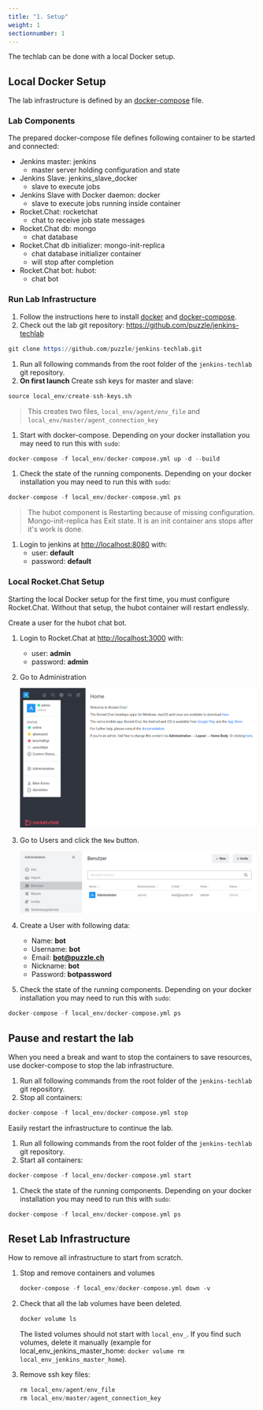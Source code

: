 ```yaml
---
title: "1. Setup"
weight: 1
sectionnumber: 1
---
```


The techlab can be done with a local Docker setup.

<!-- or if you are attending a instructor lead lab you will use the hosted lab environment -->


## Local Docker Setup

The lab infrastructure is defined by an [docker-compose](https://docs.docker.com/compose/) file.


### Lab Components

The prepared docker-compose file defines following container to be started and connected:


* Jenkins master: jenkins
  * master server holding configuration and state
* Jenkins Slave: jenkins_slave_docker
  * slave to execute jobs
* Jenkins Slave with Docker daemon: docker
  * slave to execute jobs running inside container
* Rocket.Chat: rocketchat
  * chat to receive job state messages
* Rocket.Chat db: mongo
  * chat database
* Rocket.Chat db initializer: mongo-init-replica
  * chat database initializer container
  * will stop after completion
* Rocket.Chat bot: hubot:
  * chat bot


### Run Lab Infrastructure

1. Follow the instructions here to install [docker](https://docs.docker.com/get-docker/) and [docker-compose](https://docs.docker.com/compose/install/).
1. Check out the lab git repository: <https://github.com/puzzle/jenkins-techlab>

  ```s
  git clone https://github.com/puzzle/jenkins-techlab.git
  ```

1. Run all following commands from the root folder of the `jenkins-techlab` git repository.
1. **On first launch** Create ssh keys for master and slave:

  ```s
  source local_env/create-ssh-keys.sh
  ```

  > This creates two files, `local_env/agent/env_file` and `local_env/master/agent_connection_key`

1. Start with docker-compose. Depending on your docker installation you may need to run this with `sudo`:

  ```s
  docker-compose -f local_env/docker-compose.yml up -d --build
  ```

1. Check the state of the running components. Depending on your docker installation you may need to run this with `sudo`:

  ```s
  docker-compose -f local_env/docker-compose.yml ps
  ```

  > The hubot component is Restarting because of missing configuration.
  > Mongo-init-replica has Exit state. It is an init container ans stops after it's work is done.

1. Login to jenkins at <http://localhost:8080> with:
   * user: **default**
   * password: **default**


### Local Rocket.Chat Setup

Starting the local Docker setup for the first time, you must configure Rocket.Chat. Without that setup, the hubot container will restart endlessly.

Create a user for the hubot chat bot.

1. Login to Rocket.Chat at <http://localhost:3000> with:
   * user: **admin**
   * password: **admin**

1. Go to Administration

   ![Rocket.Chat Administration](./rocket-chat-administration.png)

1. Go to Users and click the `New` button.

   ![Rocket.Chat Administration](./rocket-chat-user.png)

1. Create a User with following data:
   * Name: **bot**
   * Username: **bot**
   * Email: **bot@puzzle.ch**
   * Nickname: **bot**
   * Password: **botpassword**

1. Check the state of the running components. Depending on your docker installation you may need to run this with `sudo`:

  ```s
  docker-compose -f local_env/docker-compose.yml ps
  ```


## Pause and restart the lab

When you need a break and want to stop the containers to save resources, use docker-compose to stop the lab infrastructure.

1. Run all following commands from the root folder of the `jenkins-techlab` git repository.
1. Stop all containers:

  ```s
  docker-compose -f local_env/docker-compose.yml stop
  ```

Easily restart the infrastructure to continue the lab.

1. Run all following commands from the root folder of the `jenkins-techlab` git repository.
1. Start all containers:

  ```s
  docker-compose -f local_env/docker-compose.yml start
  ```

1. Check the state of the running components. Depending on your docker installation you may need to run this with `sudo`:

  ```s
  docker-compose -f local_env/docker-compose.yml ps
  ```


## Reset Lab Infrastructure

How to remove all infrastructure to start from scratch.

1. Stop and remove containers and volumes

   ```s
   docker-compose -f local_env/docker-compose.yml down -v
   ```

1. Check that all the lab volumes have been deleted.

   ```s
   docker volume ls
   ```

   The listed volumes should not start with `local_env_`. If you find such volumes, delete it manually (example for local_env_jenkins_master_home: `docker volume rm local_env_jenkins_master_home`).

1. Remove ssh key files:

   ```s
   rm local_env/agent/env_file
   rm local_env/master/agent_connection_key
   ```

<!--

## Hosted Lab Setup

The techlab setup involves starting a Jenkins Slave on your notebook and connecting it
to a Jenkins master running on an OpenShift 3 environment. An OpenShift client is needed
to establish the connection.

**Note** Lab 1.2 and 1.3 are used for [Lab 8](08_tools.md) and following.


### Task {{% param sectionnumber %}}.1: Environment

Set environment variables with your techlab username and password:

```s
export TLUSER=MY_USER_NAME
export TLPASS=MY_PASSWORD
```


### Task {{% param sectionnumber %}}.2: OpenShift Client

1. Follow the instructions here to install the OpenShift 3 client:
<https://docs.okd.io/latest/cli_reference/get_started_cli.html#installing-the-cli>

1. Log into OpenShift:

  ```s
  oc login https://openshift.puzzle.ch -u ${TLUSER} -p "${TLPASS}"
  ```

1. Forward the JNLP port required for Jenkins Master <-> Slave communication

  ```s
  oc project pitc-jenkins-techlab
  while oc port-forward `oc get pod -l name=jenkins -o jsonpath='{.items[0].metadata.name}'` 50000:50000 2222:2222; do :; done
  ```

The ``while`` loop  is required because currently port-forward connections time out after one hour.
Press ``CTRL-C`` ``CTRL-C`` to stop.


### Task {{% param sectionnumber %}}.3: Jenkins Slave

There are two ways to deploy the Jenkins Slave:


#### with Docker

```s
docker run --net=host csanchez/jenkins-swarm-slave -master https://jenkins-techlab.ose3-lab.puzzle.ch/ -disableSslVerification -tunnel localhost:50000 -executors 2 -name ${TLUSER} -labels ${TLUSER} -username ${TLUSER} -password "${TLPASS}"
```


#### or directly on your machine or in a VM

1. Create a dedicated, unprivileged user:

  ```s
  sudo useradd jenkins-slave
  ```

1. Download Jenkins swarm client 3.4 into a location accessible by the new user:

  ```s
  curl -O https://repo.jenkins-ci.org/releases/org/jenkins-ci/plugins/swarm-client/3.4/swarm-client-3.4.jar
  ```

1. Start Jenkins slave with new user:

  ```s
  sudo -u jenkins-slave -i java -jar swarm-client-3.4.jar -master https://jenkins-techlab.ose3-lab.puzzle.ch/ -disableSslVerification -tunnel localhost:50000 -executors 2 -name ${TLUSER} -labels ${TLUSER} -username ${TLUSER} -password "${TLPASS}"
  ```

**Warning:** Running the Jenkins slave directly on your machine with your default user
will give techlab participants access to all your files.


### Task {{% param sectionnumber %}}.4: Jenkins Folder

1. Login to the techlab [jenkins master](https://jenkins-techlab.ose3-lab.puzzle.ch/) with your techlab account.
1. Create a folder for your techlab projects by clicking "New Item" -> "Folder". Use your username
as the folder name. Click **Ok** and then **Save** on the following screen.

A folder provides a namespace for jobs, credentials and shared libraries. It's recommended
to use a separate folder per project to avoid name collisions and to group related jobs.
In this techlab this is required because each participant creates the same jobs, credentials and shared libraries.

-->

